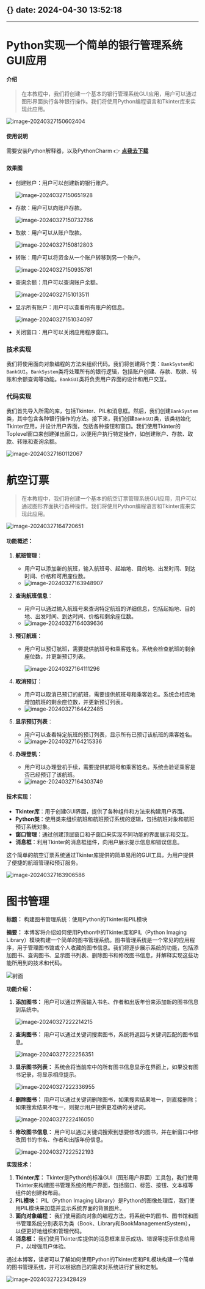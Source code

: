 {}
date: 2024-04-30 13:52:18
---

---
# Python实现一个简单的银行管理系统GUI应用
#### 介绍
> 在本教程中，我们将创建一个基本的银行管理系统GUI应用，用户可以通过图形界面执行各种银行操作。我们将使用Python编程语言和Tkinter库来实现此应用。

![image-20240327150602404](http://liyansheng.top/typora/image-20240327150602404.png)

#### 使用说明

需要安装Python解释器，以及PythonCharm
 :point_right:  **[点我去下载](https://www.jetbrains.com/pycharm/)** 

#### 效果图

- 创建账户：用户可以创建新的银行账户。

    ![image-20240327150651928](http://liyansheng.top/typora/image-20240327150651928.png)
- 存款：用户可以向账户存款。

    ![image-20240327150732766](http://liyansheng.top/typora/image-20240327150732766.png)
- 取款：用户可以从账户取款。

    ![image-20240327150812803](http://liyansheng.top/typora/image-20240327150812803.png)
- 转账：用户可以将资金从一个账户转移到另一个账户。

    ![image-20240327150935781](http://liyansheng.top/typora/image-20240327150935781.png)
- 查询余额：用户可以查询账户余额。

    ![image-20240327151013511](http://liyansheng.top/typora/image-20240327151013511.png)
- 显示所有账户：用户可以查看所有账户的信息。

    ![image-20240327151034097](http://liyansheng.top/typora/image-20240327151034097.png)
- 关闭窗口：用户可以关闭应用程序窗口。

### 技术实现

我们将使用面向对象编程的方法来组织代码。我们将创建两个类：`BankSystem`和`BankGUI`。`BankSystem`类将处理所有的银行逻辑，包括账户创建、存款、取款、转账和余额查询等功能。`BankGUI`类将负责用户界面的设计和用户交互。

### 代码实现

我们首先导入所需的库，包括Tkinter、PIL和消息框。然后，我们创建`BankSystem`类，其中包含各种银行操作的方法。接下来，我们创建`BankGUI`类，该类初始化Tkinter应用，并设计用户界面，包括各种按钮和窗口。我们使用Tkinter的Toplevel窗口来创建弹出窗口，以便用户执行特定操作，如创建账户、存款、取款、转账和查询余额。

![image-20240327160112067](http://liyansheng.top/typora/image-20240327160112067.png)





# 航空订票

> 在本教程中，我们将创建一个基本的航空订票管理系统GUI应用，用户可以通过图形界面执行各种操作。我们将使用Python编程语言和Tkinter库来实现此应用。

![image-20240327164720651](http://liyansheng.top/typora/image-20240327164720651.png)

#### 功能概述：

1. **航班管理**：

    - 用户可以添加新的航班，输入航班号、起始地、目的地、出发时间、到达时间、价格和可用座位数。
    - ![image-20240327163948907](http://liyansheng.top/typora/image-20240327163948907.png)

2. **查询航班信息**：

    - 用户可以通过输入航班号来查询特定航班的详细信息，包括起始地、目的地、出发时间、到达时间、价格和剩余座位数。
    - ![image-20240327164039636](http://liyansheng.top/typora/image-20240327164039636.png)

3. **预订航班**：

    - 用户可以预订航班，需要提供航班号和乘客姓名。系统会检查航班的剩余座位数，并更新预订列表。

        ![image-20240327164111296](http://liyansheng.top/typora/image-20240327164111296.png)

4. **取消预订**：

    - 用户可以取消已预订的航班，需要提供航班号和乘客姓名。系统会相应地增加航班的剩余座位数，并更新预订列表。
    - ![image-20240327164422485](http://liyansheng.top/typora/image-20240327164422485.png)

5. **显示预订列表**：

    - 用户可以查看特定航班的预订列表，显示所有已预订该航班的乘客姓名。
    - ![image-20240327164215336](http://liyansheng.top/typora/image-20240327164215336.png)

6. **办理登机**：

    - 用户可以办理登机手续，需要提供航班号和乘客姓名。系统会验证乘客是否已经预订了该航班。
    - ![image-20240327164303749](http://liyansheng.top/typora/image-20240327164303749.png)

#### 技术实现：

- **Tkinter库**：用于创建GUI界面，提供了各种组件和方法来构建用户界面。
- **Python类**：使用类来组织航班和航班预订系统的逻辑，包括航班对象和航班预订系统对象。
- **窗口管理**：通过创建顶层窗口和子窗口来实现不同功能的界面展示和交互。
- **消息框**：利用Tkinter的消息框组件，向用户展示提示信息和错误信息。

这个简单的航空订票系统通过Tkinter库提供的简单易用的GUI工具，为用户提供了便捷的航班管理和预订服务。

![image-20240327163906586](http://liyansheng.top/typora/image-20240327163906586.png)

# 图书管理

**标题：** 构建图书管理系统：使用Python的Tkinter和PIL模块

**摘要：** 本博客将介绍如何使用Python中的Tkinter库和PIL（Python Imaging Library）模块构建一个简单的图书管理系统。图书管理系统是一个常见的应用程序，用于管理图书馆或个人收藏的图书信息。我们将逐步展示系统的功能，包括添加图书、查询图书、显示图书列表、删除图书和修改图书信息，并解释实现这些功能所用到的技术和代码。

![封面](http://liyansheng.top/typora/%E5%B0%81%E9%9D%A2.png)

**功能介绍：**

1. **添加图书：** 用户可以通过界面输入书名、作者和出版年份来添加新的图书信息到系统中。

    ![image-20240327222214215](http://liyansheng.top/typora/image-20240327222214215.png)

2. **查询图书：** 用户可以通过关键词搜索图书，系统将返回与关键词匹配的图书信息。

    ![image-20240327222256351](http://liyansheng.top/typora/image-20240327222256351.png)

3. **显示图书列表：** 系统会将当前库中的所有图书信息显示在界面上，如果没有图书记录，将显示相应提示。

    ![image-20240327222336955](http://liyansheng.top/typora/image-20240327222336955.png)

4. **删除图书：** 用户可以通过关键词删除图书，如果搜索结果唯一，则直接删除；如果搜索结果不唯一，则提示用户提供更准确的关键词。

    ![image-20240327222416050](http://liyansheng.top/typora/image-20240327222416050.png)

5. **修改图书信息：** 用户可以通过关键词搜索到想要修改的图书，并在新窗口中修改图书的书名、作者和出版年份信息。

    ![image-20240327222522193](http://liyansheng.top/typora/image-20240327222522193.png)

**实现技术：**

1. **Tkinter库：** Tkinter是Python的标准GUI（图形用户界面）工具包，我们使用Tkinter来构建图书管理系统的用户界面，包括窗口、标签、按钮、文本框等组件的创建和布局。
2. **PIL模块：** PIL（Python Imaging Library）是Python的图像处理库，我们使用PIL模块来加载并显示系统界面的背景图片。
3. **面向对象编程：** 我们使用面向对象的编程方法，将系统中的图书、图书馆和图书管理系统分别表示为类（Book、Library和BookManagementSystem），以便更好地组织和管理代码。
4. **消息框：** 我们使用Tkinter库提供的消息框来显示成功、错误等提示信息给用户，以增强用户体验。

通过本博客，读者可以了解如何使用Python的Tkinter库和PIL模块构建一个简单的图书管理系统，并可以根据自己的需求对系统进行扩展和定制。

![image-20240327223428429](http://liyansheng.top/typora/image-20240327223428429.png)